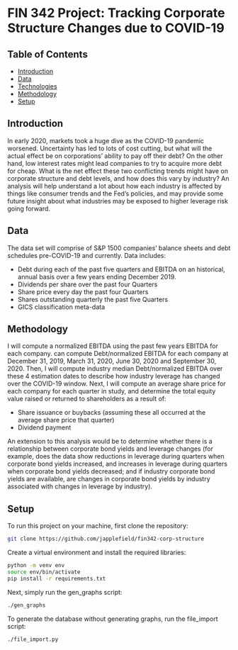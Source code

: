 # FIN 342 Project: Tracking Corporate Structure Changes due to COVID-19

## Table of Contents
* [Introduction](#introduction)
* [Data](#data)
* [Technologies](#technologies)
* [Methodology](#methodology)
* [Setup](#setup)

## Introduction
In early 2020, markets took a huge dive as the COVID-19 pandemic worsened. Uncertainty has led to lots of cost cutting, but what will the actual effect be on corporations’ ability to pay off their debt? On the other hand, low interest rates might lead companies to try to acquire more debt for cheap. What is the net effect these two conflicting trends might have on corporate structure and debt levels, and how does this vary by industry? An analysis will help understand a lot about how each industry is affected by things like consumer trends and the Fed’s policies, and may provide some future insight about what industries may be exposed to higher leverage risk going forward.

## Data
The data set will comprise of S&P 1500 companies’ balance sheets and debt schedules pre-COVID-19 and currently. Data includes:
* Debt during each of the past five quarters and EBITDA on an historical, annual basis over a few years ending December 2019.
* Dividends per share over the past four Quarters
* Share price every day the past four Quarters
* Shares outstanding quarterly the past five Quarters
* GICS classification meta-data

## Methodology
I will compute a normalized EBITDA using the past few years EBITDA for each company. can compute Debt/normalized EBITDA for each company at December 31, 2019, March 31, 2020, June 30, 2020 and September 30, 2020. Then, I will compute industry median Debt/normalized EBITDA over these 4 estimation dates to describe how industry leverage has changed over the COVID-19 window. Next, I will compute an average share price for each company for each quarter in study, and determine the total equity value raised or returned to shareholders as a result of:
* Share issuance or buybacks (assuming these all occurred at the average share price that quarter)
* Dividend payment

An extension to this analysis would be to determine whether there is a relationship between corporate bond yields and leverage changes (for example, does the data show reductions in leverage during quarters when corporate bond yields increased, and increases in leverage during quarters when corporate bond yields decreased; and if industry corporate bond yields are available, are changes in corporate bond yields by industry associated with changes in leverage by industry).

## Setup
To run this project on your machine, first clone the repository:
```bash
git clone https://github.com/japplefield/fin342-corp-structure
```

Create a virtual environment and install the required libraries:
```bash
python -m venv env
source env/bin/activate
pip install -r requirements.txt
```

Next, simply run the gen_graphs script:
```bash
./gen_graphs
```

To generate the database without generating graphs, run the file_import script:
```bash
./file_import.py
```
